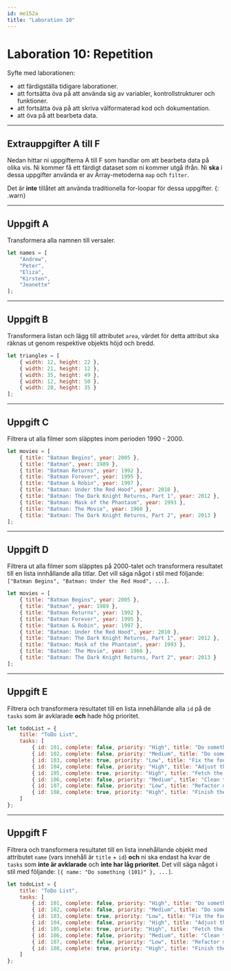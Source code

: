 ```yaml
---
id: me152a
title: "Laboration 10"
---
```


# Laboration 10: Repetition

Syfte med laborationen:

* att färdigställa tidigare laborationer.
* att fortsätta öva på att använda sig av variabler, kontrollstrukturer och funktioner.
* att fortsätta öva på att skriva välformaterad kod och dokumentation.
* att öva på att bearbeta data.

---

## Extrauppgifter A till F

Nedan hittar ni uppgifterna A till F som handlar om att bearbeta data på olika vis. Ni kommer få ett färdigt dataset som ni kommer utgå ifrån. Ni **ska** i dessa uppgifter använda er av Array-metoderna `map` och `filter`.

Det är **inte** tillåtet att använda traditionella for-loopar för dessa uppgifter.
{: .warn}

---

## Uppgift A

Transformera alla namnen till versaler.

``` js
let names = [
    "Andrew",
    "Peter",
    "Eliza",
    "Kirsten",
    "Jeanette"
];
``` 

---

## Uppgift B

Transformera listan och lägg till attributet `area`, värdet för detta attribut ska räknas ut genom respektive objekts höjd och bredd.

``` js
let triangles = [
    { width: 12, height: 22 },
    { width: 21, height: 12 },
    { width: 35, height: 49 },
    { width: 12, height: 50 },
    { width: 20, height: 35 }
];
``` 

---

## Uppgift C

Filtrera ut alla filmer som släpptes inom perioden 1990 - 2000.

``` js
let movies = [
    { title: "Batman Begins", year: 2005 },
    { title: "Batman", year: 1989 },
    { title: "Batman Returns", year: 1992 },
    { title: "Batman Forever", year: 1995 },
    { title: "Batman & Robin", year: 1997 },
    { title: "Batman: Under the Red Hood", year: 2010 },
    { title: "Batman: The Dark Knight Returns, Part 1", year: 2012 },
    { title: "Batman: Mask of the Phantasm", year: 1993 },
    { title: "Batman: The Movie", year: 1966 },
    { title: "Batman: The Dark Knight Returns, Part 2", year: 2013 }
];
```

---

## Uppgift D

Filtrera ut alla filmer som släpptes på 2000-talet och transformera resultatet till en lista innhållande alla titlar. Det vill säga något i stil med följande: `["Batman Begins", "Batman: Under the Red Hood", ...]`.

``` js
let movies = [
    { title: "Batman Begins", year: 2005 },
    { title: "Batman", year: 1989 },
    { title: "Batman Returns", year: 1992 },
    { title: "Batman Forever", year: 1995 },
    { title: "Batman & Robin", year: 1997 },
    { title: "Batman: Under the Red Hood", year: 2010 },
    { title: "Batman: The Dark Knight Returns, Part 1", year: 2012 },
    { title: "Batman: Mask of the Phantasm", year: 1993 },
    { title: "Batman: The Movie", year: 1966 },
    { title: "Batman: The Dark Knight Returns, Part 2", year: 2013 }
];
```

---

## Uppgift E

Filtrera och transformera resultatet till en lista innehållande alla `id` på de `tasks` som är avklarade **och** hade hög prioritet.

``` js
let todoList = {
    title: "ToDo List",
    tasks: [
        { id: 101, complete: false, priority: "High", title: "Do something" },
        { id: 102, complete: false, priority: "Medium", title: "Do something else" },
        { id: 103, complete: true, priority: "Low", title: "Fix the foo" },
        { id: 104, complete: false, priority: "High", title: "Adjust the bar" },
        { id: 105, complete: true, priority: "High", title: "Fetch the baz" },
        { id: 106, complete: false, priority: "Medium", title: "Clean the apartment" },
        { id: 107, complete: false, priority: "Low", title: "Refactor my code" },
        { id: 108, complete: true, priority: "High", title: "Finish the second assignment" }
    ]
};
```

---

## Uppgift F

Filtrera och transformera resultatet till en lista innehållande objekt med attributet `name` (vars innehåll är `title` + `id`) **och** ni ska endast ha kvar de `tasks` som **inte är avklarade** och **inte har låg prioritet**. Det vill säga något i stil med följande: `[{ name: "Do something (101)" }, ...]`.

``` js
let todoList = {
    title: "ToDo List",
    tasks: [
        { id: 101, complete: false, priority: "High", title: "Do something" },
        { id: 102, complete: false, priority: "Medium", title: "Do something else" },
        { id: 103, complete: true, priority: "Low", title: "Fix the foo" },
        { id: 104, complete: false, priority: "High", title: "Adjust the bar" },
        { id: 105, complete: true, priority: "High", title: "Fetch the baz" },
        { id: 106, complete: false, priority: "Medium", title: "Clean the apartment" },
        { id: 107, complete: false, priority: "Low", title: "Refactor my code" },
        { id: 108, complete: true, priority: "High", title: "Finish the second assignment" }
    ]
};
```

